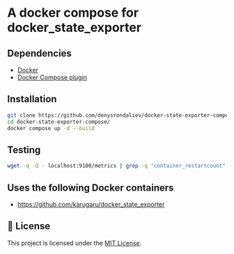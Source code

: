 # A docker compose for docker_state_exporter

## Dependencies

- [Docker](https://docs.docker.com/get-docker/)
- [Docker Compose plugin](https://docs.docker.com/compose/install/linux/)

## Installation

```bash
git clone https://github.com/denysrondaliev/docker-state-exporter-compose.git
cd docker-state-exporter-compose/
docker compose up -d --build
```

## Testing

```bash
wget -q -O - localhost:9100/metrics | grep -q "container_restartcount"
```

## Uses the following Docker containers

- https://github.com/karugaru/docker_state_exporter

## 📝 License

This project is licensed under the [MIT License](LICENSE).
